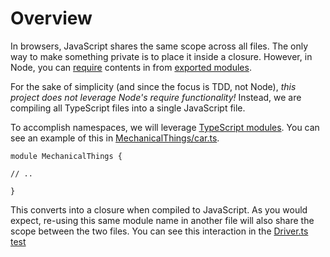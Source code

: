 # Overview

In browsers, JavaScript shares the same scope across all files. The only way to make something private is to place it inside
a closure. However, in Node, you can [require](https://nodejs.org/api/modules.html) contents in from [exported modules](https://nodejs.org/api/modules.html#modules_module_exports).

For the sake of simplicity (and since the focus is TDD, not Node), *this project does not leverage Node's require functionality!*
Instead, we are compiling all TypeScript files into a single JavaScript file.

To accomplish namespaces, we will leverage [TypeScript modules](http://www.typescriptlang.org/Handbook#modules). You can see an example
of this in [MechanicalThings/car.ts](./MechanicalThings/car.ts).

    module MechanicalThings {

    // ..

    }

This converts into a closure when compiled to JavaScript. As you would expect, re-using this same module name in another file will
also share the scope between the two files. You can see this interaction in the [Driver.ts test](../../test/example/driver.ts)

